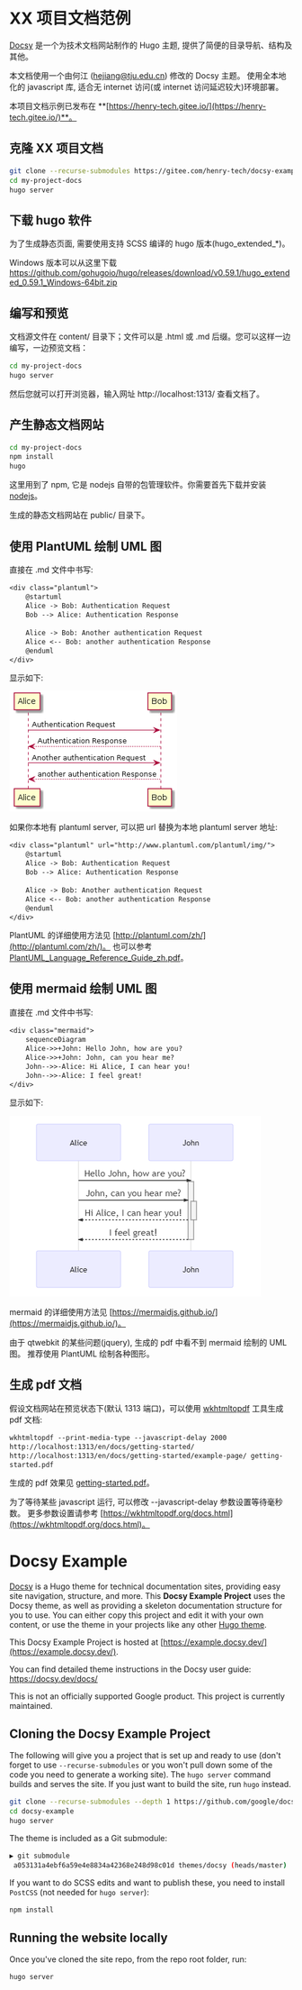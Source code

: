 # XX 项目文档范例

[Docsy](https://github.com/google/docsy) 是一个为技术文档网站制作的 Hugo 主题, 
提供了简便的目录导航、结构及其他。

本文档使用一个由何江 (hejiang@tju.edu.cn) 修改的 Docsy 主题。
使用全本地化的 javascript 库, 适合无 internet 访问(或 internet 访问延迟较大)环境部署。

本项目文档示例已发布在 **[https://henry-tech.gitee.io/](https://henry-tech.gitee.io/)**。


## 克隆 XX 项目文档

```bash
git clone --recurse-submodules https://gitee.com/henry-tech/docsy-example.git my-project-docs
cd my-project-docs
hugo server
```


## 下载 hugo 软件

为了生成静态页面, 需要使用支持 SCSS 编译的 hugo 版本(hugo_extended_*)。

Windows 版本可以从这里下载
https://github.com/gohugoio/hugo/releases/download/v0.59.1/hugo_extended_0.59.1_Windows-64bit.zip


## 编写和预览

文档源文件在 content/ 目录下；文件可以是 .html 或 .md 后缀。您可以这样一边编写，一边预览文档：

```bash
cd my-project-docs
hugo server
```

然后您就可以打开浏览器，输入网址 http://localhost:1313/ 查看文档了。


## 产生静态文档网站

```bash
cd my-project-docs
npm install
hugo
```

这里用到了 npm, 它是 nodejs 自带的包管理软件。你需要首先下载并安装 [nodejs](https://nodejs.org)。

生成的静态文档网站在 public/ 目录下。


## 使用 PlantUML 绘制 UML 图

直接在 .md 文件中书写:

    <div class="plantuml">
        @startuml
        Alice -> Bob: Authentication Request
        Bob --> Alice: Authentication Response

        Alice -> Bob: Another authentication Request
        Alice <-- Bob: another authentication Response
        @enduml
    </div>

显示如下:

![](example/ex-plantuml.png)

如果你本地有 plantuml server, 可以把 url 替换为本地  plantuml server 地址:

    <div class="plantuml" url="http://www.plantuml.com/plantuml/img/">
        @startuml
        Alice -> Bob: Authentication Request
        Bob --> Alice: Authentication Response

        Alice -> Bob: Another authentication Request
        Alice <-- Bob: another authentication Response
        @enduml
    </div>

PlantUML 的详细使用方法见 [http://plantuml.com/zh/](http://plantuml.com/zh/)。
也可以参考 [PlantUML_Language_Reference_Guide_zh.pdf](example/PlantUML_Language_Reference_Guide_zh.pdf)。


## 使用 mermaid 绘制 UML 图

直接在 .md 文件中书写:

    <div class="mermaid">
        sequenceDiagram
        Alice->>+John: Hello John, how are you?
        Alice->>+John: John, can you hear me?
        John-->>-Alice: Hi Alice, I can hear you!
        John-->>-Alice: I feel great!
    </div>

显示如下:

![](example/ex-mermaid.png)

mermaid 的详细使用方法见 [https://mermaidjs.github.io/](https://mermaidjs.github.io/)。

由于 qtwebkit 的某些问题(jquery), 
生成的 pdf 中看不到 mermaid 绘制的 UML 图。
推荐使用 PlantUML 绘制各种图形。


## 生成 pdf 文档

假设文档网站在预览状态下(默认 1313 端口)，可以使用 [wkhtmltopdf](https://wkhtmltopdf.org/) 工具生成 pdf 文档:

    wkhtmltopdf --print-media-type --javascript-delay 2000 http://localhost:1313/en/docs/getting-started/ http://localhost:1313/en/docs/getting-started/example-page/ getting-started.pdf

生成的 pdf 效果见 [getting-started.pdf](example/getting-started.pdf)。

为了等待某些 javascript 运行, 可以修改 --javascript-delay 参数设置等待毫秒数。
更多参数设置请参考 [https://wkhtmltopdf.org/docs.html](https://wkhtmltopdf.org/docs.html)。


# Docsy Example

[Docsy](https://github.com/google/docsy) is a Hugo theme for technical documentation sites, providing easy site navigation, structure, and more. This **Docsy Example Project** uses the Docsy theme, as well as providing a skeleton documentation structure for you to use. You can either copy this project and edit it with your own content, or use the theme in your projects like any other [Hugo theme](https://gohugo.io/themes/installing-and-using-themes/).

This Docsy Example Project is hosted at [https://example.docsy.dev/](https://example.docsy.dev/).

You can find detailed theme instructions in the Docsy user guide: https://docsy.dev/docs/

This is not an officially supported Google product. This project is currently maintained.

## Cloning the Docsy Example Project

The following will give you a project that is set up and ready to use (don't forget to use `--recurse-submodules` or you won't pull down some of the code you need to generate a working site). The `hugo server` command builds and serves the site. If you just want to build the site, run `hugo` instead.

```bash
git clone --recurse-submodules --depth 1 https://github.com/google/docsy-example.git
cd docsy-example
hugo server
```

The theme is included as a Git submodule:

```bash
▶ git submodule
 a053131a4ebf6a59e4e8834a42368e248d98c01d themes/docsy (heads/master)
```

If you want to do SCSS edits and want to publish these, you need to install `PostCSS` (not needed for `hugo server`):

```bash
npm install
```

<!--### Cloning the Example from the Theme Project


```bash
git clone --recurse-submodules --depth 1 https://github.com/docsy.git
cd tech-doc-hugo-theme/exampleSite
HUGO_THEMESDIR="../.." hugo server
```


Note that the Hugo Theme Site requires the `exampleSite` to live in a subfolder of the theme itself. To avoid recursive duplication, the example site is added as a Git subtree:

```bash
git subtree add --prefix exampleSite https://github.com/google/docsy.git  master --squash
```

To pull in changes, see `pull-deps.sh` script in the theme.-->

## Running the website locally

Once you've cloned the site repo, from the repo root folder, run:

```
hugo server
```
